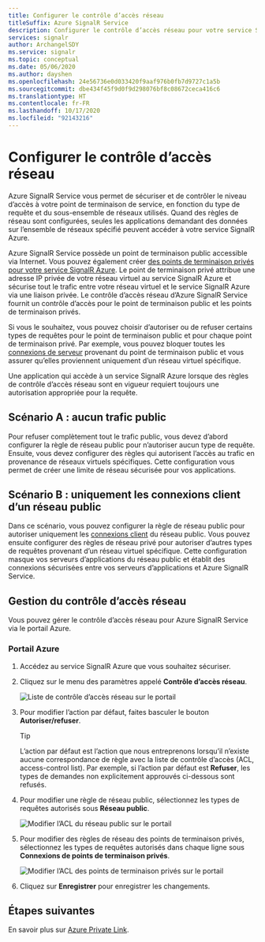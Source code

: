 ```yaml
---
title: Configurer le contrôle d’accès réseau
titleSuffix: Azure SignalR Service
description: Configurer le contrôle d’accès réseau pour votre service SignalR Azure.
services: signalr
author: ArchangelSDY
ms.service: signalr
ms.topic: conceptual
ms.date: 05/06/2020
ms.author: dayshen
ms.openlocfilehash: 24e56736e0d033420f9aaf976b0fb7d9727c1a5b
ms.sourcegitcommit: dbe434f45f9d0f9d298076bf8c08672ceca416c6
ms.translationtype: HT
ms.contentlocale: fr-FR
ms.lasthandoff: 10/17/2020
ms.locfileid: "92143216"
---
```

# <a name="configure-network-access-control"></a>Configurer le contrôle d’accès réseau

Azure SignalR Service vous permet de sécuriser et de contrôler le niveau d’accès à votre point de terminaison de service, en fonction du type de requête et du sous-ensemble de réseaux utilisés. Quand des règles de réseau sont configurées, seules les applications demandant des données sur l’ensemble de réseaux spécifié peuvent accéder à votre service SignalR Azure.

Azure SignalR Service possède un point de terminaison public accessible via Internet. Vous pouvez également créer [des points de terminaison privés pour votre service SignalR Azure](howto-private-endpoints.md). Le point de terminaison privé attribue une adresse IP privée de votre réseau virtuel au service SignalR Azure et sécurise tout le trafic entre votre réseau virtuel et le service SignalR Azure via une liaison privée. Le contrôle d’accès réseau d’Azure SignalR Service fournit un contrôle d’accès pour le point de terminaison public et les points de terminaison privés.

Si vous le souhaitez, vous pouvez choisir d’autoriser ou de refuser certains types de requêtes pour le point de terminaison public et pour chaque point de terminaison privé. Par exemple, vous pouvez bloquer toutes les [connexions de serveur](signalr-concept-internals.md#server-connections) provenant du point de terminaison public et vous assurer qu’elles proviennent uniquement d’un réseau virtuel spécifique.

Une application qui accède à un service SignalR Azure lorsque des règles de contrôle d’accès réseau sont en vigueur requiert toujours une autorisation appropriée pour la requête.

## <a name="scenario-a---no-public-traffic"></a>Scénario A : aucun trafic public

Pour refuser complètement tout le trafic public, vous devez d’abord configurer la règle de réseau public pour n’autoriser aucun type de requête. Ensuite, vous devez configurer des règles qui autorisent l’accès au trafic en provenance de réseaux virtuels spécifiques. Cette configuration vous permet de créer une limite de réseau sécurisée pour vos applications.

## <a name="scenario-b---only-client-connections-from-public-network"></a>Scénario B : uniquement les connexions client d’un réseau public

Dans ce scénario, vous pouvez configurer la règle de réseau public pour autoriser uniquement les [connexions client](signalr-concept-internals.md#client-connections) du réseau public. Vous pouvez ensuite configurer des règles de réseau privé pour autoriser d’autres types de requêtes provenant d’un réseau virtuel spécifique. Cette configuration masque vos serveurs d’applications du réseau public et établit des connexions sécurisées entre vos serveurs d’applications et Azure SignalR Service.

## <a name="managing-network-access-control"></a>Gestion du contrôle d’accès réseau

Vous pouvez gérer le contrôle d’accès réseau pour Azure SignalR Service via le portail Azure.

### <a name="azure-portal"></a>Portail Azure

1. Accédez au service SignalR Azure que vous souhaitez sécuriser.

1. Cliquez sur le menu des paramètres appelé **Contrôle d’accès réseau**.

    ![Liste de contrôle d’accès réseau sur le portail](media/howto-network-access-control/portal.png)

1. Pour modifier l’action par défaut, faites basculer le bouton **Autoriser/refuser**.

    > [!TIP]
    > L’action par défaut est l’action que nous entreprenons lorsqu’il n’existe aucune correspondance de règle avec la liste de contrôle d’accès (ACL, access-control list). Par exemple, si l’action par défaut est **Refuser**, les types de demandes non explicitement approuvés ci-dessous sont refusés.

1. Pour modifier une règle de réseau public, sélectionnez les types de requêtes autorisés sous **Réseau public**.

    ![Modifier l’ACL du réseau public sur le portail ](media/howto-network-access-control/portal-public-network.png)

1. Pour modifier des règles de réseau des points de terminaison privés, sélectionnez les types de requêtes autorisés dans chaque ligne sous **Connexions de points de terminaison privés**.

    ![Modifier l’ACL des points de terminaison privés sur le portail ](media/howto-network-access-control/portal-private-endpoint.png)

1. Cliquez sur **Enregistrer** pour enregistrer les changements.

## <a name="next-steps"></a>Étapes suivantes

En savoir plus sur [Azure Private Link](../private-link/private-link-overview.md).